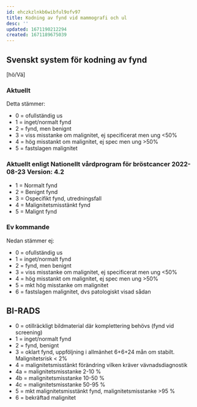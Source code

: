 ```yaml
---
id: ehczkzlnkb6wibful9ofv97
title: Kodning av fynd vid mammografi och ul
desc: ''
updated: 1671190212294
created: 1671189675039
---
```


## Svenskt system för kodning av fynd

[hö/Vä]

### Aktuellt

Detta stämmer:
- 0 = ofullständig us
- 1 = inget/normalt fynd
- 2 = fynd, men benignt
- 3 = viss misstanke om malignitet, ej specificerat men ung <50%
- 4 = hög misstankt om malignitet, ej spec men ung >50%
- 5 = fastslagen malignitet

### Aktuellt enligt Nationellt vårdprogram för bröstcancer 2022-08-23 Version: 4.2 

- 1 = Normalt fynd 
- 2 = Benignt fynd 
- 3 = Ospecifikt fynd, utredningsfall 
- 4 = Malignitetsmisstänkt fynd 
- 5 = Malignt fynd 

### Ev kommande

Nedan stämmer ej:
- 0 = ofullständig us
- 1 = inget/normalt fynd
- 2 = fynd, men benignt
- 3 = viss misstanke om malignitet, ej specificerat men ung <50%
- 4 = hög misstankt om malignitet, ej spec men ung >50%
- 5 =  mkt hög misstanke om malignitet
- 6 = fastslagen malignitet, dvs patologiskt visad sådan


## BI-RADS

- 0 = otillräckligt bildmaterial där komplettering behövs (fynd vid screening)
- 1 = inget/normalt fynd
- 2 = fynd, benignt
- 3 = oklart fynd, uppföljning i allmänhet 6+6+24 mån om stabilt. Malignitetsrisk < 2%
- 4 = malignitetsmisstänkt förändring vilken kräver vävnadsdiagnostik
- 4a = malignitetsmisstanke 2-10 %
- 4b = malignitetsmisstanke 10-50 %
- 4c = malignitetsmisstanke 50-95 %
- 5 = mkt malignitetsmisstänkt fynd, malignitetsmisstanke >95 %
- 6 = bekräftad malignitet





